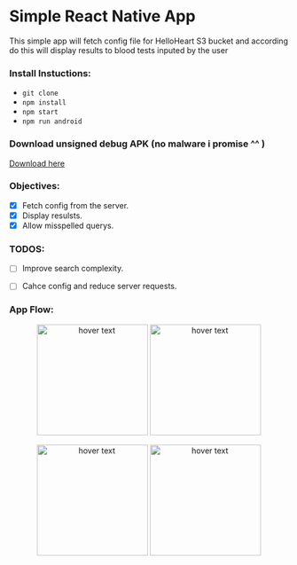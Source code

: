 # Simple React Native App
This simple app will fetch config file for HelloHeart S3 bucket and according do this will display results to blood tests inputed by the user
### Install Instuctions:
* `git clone`
* `npm install`
* `npm start`
* `npm run android`

### Download unsigned debug APK (no malware i promise ^^ )
[Download here](https://drive.google.com/file/d/1C8T4O14e5K7xlaTAOHqeH542O-MEFAMu/view?usp=sharing)


### Objectives:
- [x] Fetch config from the server.
- [x] Display resulsts.
- [x] Allow misspelled querys.

### TODOS:
- [ ] Improve search complexity.
- [ ] Cahce config and reduce server requests.


### App Flow:

<p align="center">
  <img src="https://user-images.githubusercontent.com/23456142/138075265-1a8c45e8-bd5f-4d20-8509-041bdcbf521b.png" width="200" title="hover text">
    <img src="https://user-images.githubusercontent.com/23456142/138075758-d541c8ff-4a46-4dca-a446-9f030f4e126d.png" width="200" title="hover text">

</p>


<p align="center">
  <img src="https://user-images.githubusercontent.com/23456142/138075768-5e5b7eed-b3ba-4f3d-9af5-62aadd5bc09d.png" width="200" title="hover text">
    <img src="https://user-images.githubusercontent.com/23456142/138075724-ccccda89-d639-4c61-b255-edc5d5598720.png" width="200" title="hover text">

</p>

